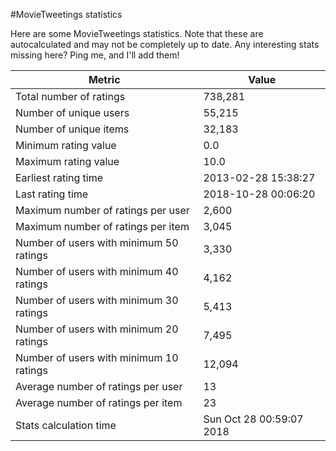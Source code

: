 #MovieTweetings statistics

Here are some MovieTweetings statistics. Note that these are autocalculated and may not be completely up to date. Any interesting stats missing here? Ping me, and I'll add them!

Metric | Value
--- | ---
Total number of ratings                 | 738,281
Number of unique users                  | 55,215
Number of unique items                  | 32,183
Minimum rating value                    | 0.0
Maximum rating value                    | 10.0
Earliest rating time                    | 2013-02-28 15:38:27
Last rating time                        | 2018-10-28 00:06:20
Maximum number of ratings per user      | 2,600
Maximum number of ratings per item      | 3,045
Number of users with minimum 50 ratings | 3,330
Number of users with minimum 40 ratings | 4,162
Number of users with minimum 30 ratings | 5,413
Number of users with minimum 20 ratings | 7,495
Number of users with minimum 10 ratings | 12,094
Average number of ratings per user      | 13
Average number of ratings per item      | 23
Stats calculation time                  | Sun Oct 28 00:59:07 2018

